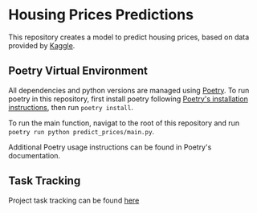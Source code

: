 # Housing Prices Predictions

This repository creates a model to predict housing prices, based on data
provided by [Kaggle](https://www.kaggle.com/competitions/house-prices-advanced-regression-techniques).

## Poetry Virtual Environment

All dependencies and python versions are managed using [Poetry](https://python-poetry.org/docs/). To run poetry in this 
repository, first install poetry following [Poetry's installation instructions](https://python-poetry.org/docs/#installation), 
then run `poetry install`.

To run the main function, navigat to the root of this repository and run `poetry run python predict_prices/main.py`.

Additional Poetry usage instructions can be found in Poetry's documentation.

## Task Tracking

Project task tracking can be found [here](https://github.com/users/TonyLouwagie/projects/1)